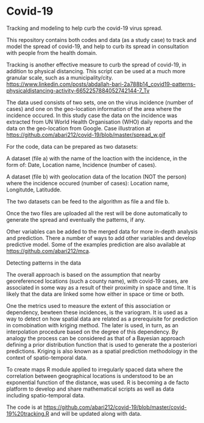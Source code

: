 # Covid-19

Tracking and modeling to help curb the covid-19 virus spread.

This repository contains both codes and data (as a study case) to track and model the spread of covid-19, and help to curb its spread in consultation with people from the health domain. 

Tracking is another effective measure to curb the spread of covid-19, in addition to physical distancing. 
This script can be used at a much more granular scale, such as a municipality/city. 
https://www.linkedin.com/posts/abdallah-bari-2a788b14_covid19-patterns-physicaldistancing-activity-6652257884052742144-7_Tv

The data used consists of two sets, one on the virus incidence (number of cases) and one on the geo-location information of the area  where the incidence occured. 
In this study case the data on the incidence was extracted from UN World Health Organisation (WHO) daily reports and the data on the geo-location from Google. Case illustration at https://github.com/abari212/covid-19/blob/master/spread_w.gif

For the code, data can be prepared as two datasets:

A dataset (file a) with the name of the loaction with the incidence, in the form of: 
  Date,
  Location name, 
  Incidence (number of cases).

A dataset (file b) with geolocation data of the location (NOT the person) where the incidence occured (number of cases):
  Location name,
  Longitutde,
  Latitudde.
 
The two datasets can be feed to the algorithm as file a and file b.
 
Once the two files are uploaded all the rest will be done automatically to generate the spread and eventually the patterns, if any.
 
Other variables can be added to the merged data for more in-depth analysis and prediction. 
There a number of ways to add other variables and develop predictive model. 
Some of the examples prediction are also available at https://github.com/abari212/mca. 
 
Detecting patterns in the data

The overall approach is based on the assumption that nearby georeferenced locations (such a county name), with covid-19 cases, are associated in some way as a result of their proximity in space and time. It is likely that the data are linked some how either in space or time or both. 

One the metrics used to measure the extent of this association or dependency, bewteen these incidences, is the variogram. It is used as a way to detect on how spatial data are related as a prerequisite for prediction in comobination with kriging method. The later is used, in turn, as an interpolation procedure based on the degree of this dependency. By analogy the process can be considered as that of a Bayesian approach defining a prior distribution function that is used to generate the a posteriori predictions. Kriging is also known as a spatial prediction methodology in the context of spatio-temporal data. 

To create maps R module applied to irregularly spaced data where the correlation between geographical locations is understood to be an exponential function of the distance, was used. R is becoming a de facto platform to develop and share mathematical scripts as well as data including spatio-temporal data. 

The code is at https://github.com/abari212/covid-19/blob/master/covid-19%20tracking.R and will be updated along with data.
 




